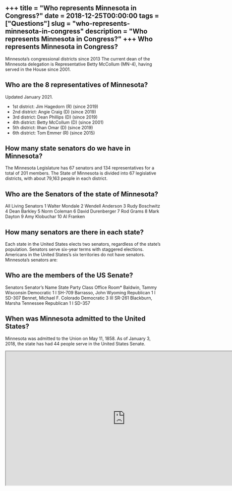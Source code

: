 +++
title = "Who represents Minnesota in Congress?"
date = 2018-12-25T00:00:00
tags = ["Questions"]
slug = "who-represents-minnesota-in-congress"
description = "Who represents Minnesota in Congress?"
+++
Who represents Minnesota in Congress?
-------------------------------------

Minnesota’s congressional districts since 2013 The current dean of the Minnesota delegation is Representative Betty McCollum (MN-4), having served in the House since 2001.

Who are the 8 representatives of Minnesota?
-------------------------------------------

Updated January 2021.

- 1st district: Jim Hagedorn (R) (since 2019)
- 2nd district: Angie Craig (D) (since 2019)
- 3rd district: Dean Phillips (D) (since 2019)
- 4th district: Betty McCollum (D) (since 2001)
- 5th district: Ilhan Omar (D) (since 2019)
- 6th district: Tom Emmer (R) (since 2015)

How many state senators do we have in Minnesota?
------------------------------------------------

The Minnesota Legislature has 67 senators and 134 representatives for a total of 201 members. The State of Minnesota is divided into 67 legislative districts, with about 79,163 people in each district.

Who are the Senators of the state of Minnesota?
-----------------------------------------------

All Living Senators 1 Walter Mondale 2 Wendell Anderson 3 Rudy Boschwitz 4 Dean Barkley 5 Norm Coleman 6 David Durenberger 7 Rod Grams 8 Mark Dayton 9 Amy Klobuchar 10 Al Franken

How many senators are there in each state?
------------------------------------------

Each state in the United States elects two senators, regardless of the state’s population. Senators serve six-year terms with staggered elections. Americans in the United States’s six territories do not have senators. Minnesota’s senators are:

Who are the members of the US Senate?
-------------------------------------

Senators Senator’s Name State Party Class Office Room\* Baldwin, Tammy Wisconsin Democratic 1 I SH-709 Barrasso, John Wyoming Republican 1 I SD-307 Bennet, Michael F. Colorado Democratic 3 III SR-261 Blackburn, Marsha Tennessee Republican 1 I SD-357

When was Minnesota admitted to the United States?
-------------------------------------------------

Minnesota was admitted to the Union on May 11, 1858. As of January 3, 2018, the state has had 44 people serve in the United States Senate.

<iframe allow="accelerometer; autoplay; clipboard-write; encrypted-media; gyroscope; picture-in-picture" allowfullscreen="" class="__youtube_prefs__  epyt-is-override  no-lazyload" data-no-lazy="1" data-origheight="433" data-origwidth="770" data-skipgform_ajax_framebjll="" height="433" id="_ytid_33578" loading="lazy" src="https://www.youtube.com/embed/TLKFSOemQcg?enablejsapi=1&autoplay=0&cc_load_policy=0&cc_lang_pref=&iv_load_policy=1&loop=0&modestbranding=0&rel=1&fs=1&playsinline=0&autohide=2&theme=dark&color=red&controls=1&" title="YouTube player" width="770"></iframe>